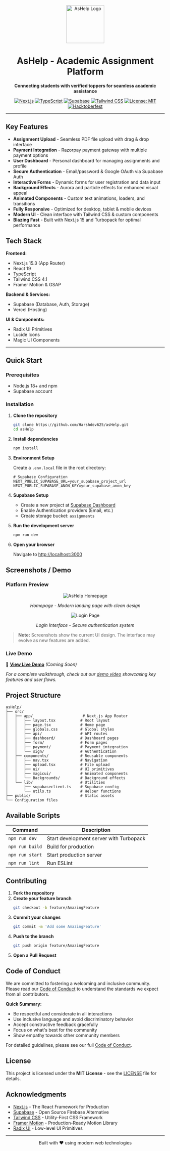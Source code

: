 <div align="center">
  <img src="public/logo.png" alt="AsHelp Logo" width="120" height="120">
  
  # AsHelp - Academic Assignment Platform
  
  **Connecting students with verified toppers for seamless academic assistance**
  
  [![Next.js](https://img.shields.io/badge/Next.js-15.3-black?style=for-the-badge&logo=next.js)](https://nextjs.org/)
  [![TypeScript](https://img.shields.io/badge/TypeScript-5.0-blue?style=for-the-badge&logo=typescript)](https://www.typescriptlang.org/)
  [![Supabase](https://img.shields.io/badge/Supabase-Backend-green?style=for-the-badge&logo=supabase)](https://supabase.com/)
  [![Tailwind CSS](https://img.shields.io/badge/Tailwind-CSS-38B2AC?style=for-the-badge&logo=tailwind-css)](https://tailwindcss.com/)
  [![License: MIT](https://img.shields.io/badge/License-MIT-yellow.svg?style=for-the-badge)](LICENSE)
  [![Hacktoberfest](https://img.shields.io/badge/Hacktoberfest-2025-orange?style=for-the-badge)](https://hacktoberfest.com/)

</div>

---

## Key Features

- **Assignment Upload** - Seamless PDF file upload with drag & drop interface
- **Payment Integration** - Razorpay payment gateway with multiple payment options
- **User Dashboard** - Personal dashboard for managing assignments and profile
- **Secure Authentication** - Email/password & Google OAuth via Supabase Auth
- **Interactive Forms** - Dynamic forms for user registration and data input
- **Background Effects** - Aurora and particle effects for enhanced visual appeal
- **Animated Components** - Custom text animations, loaders, and transitions
- **Fully Responsive** - Optimized for desktop, tablet & mobile devices
- **Modern UI** - Clean interface with Tailwind CSS & custom components
- **Blazing Fast** - Built with Next.js 15 and Turbopack for optimal performance

## Tech Stack

**Frontend:**
- Next.js 15.3 (App Router)
- React 19
- TypeScript
- Tailwind CSS 4.1
- Framer Motion & GSAP

**Backend & Services:**
- Supabase (Database, Auth, Storage)
- Vercel (Hosting)

**UI & Components:**
- Radix UI Primitives
- Lucide Icons
- Magic UI Components

---

## Quick Start

### Prerequisites
- Node.js 18+ and npm
- Supabase account

### Installation

1. **Clone the repository**
   ```bash
   git clone https://github.com/Harshdev625/asHelp.git
   cd asHelp
   ```

2. **Install dependencies**
   ```bash
   npm install
   ```

3. **Environment Setup**
   
   Create a `.env.local` file in the root directory:
   ```env
   # Supabase Configuration
   NEXT_PUBLIC_SUPABASE_URL=your_supabase_project_url
   NEXT_PUBLIC_SUPABASE_ANON_KEY=your_supabase_anon_key
   ```

4. **Supabase Setup**
   
   - Create a new project at [Supabase Dashboard](https://supabase.com/dashboard)
   - Enable Authentication providers (Email, etc.)
   - Create storage bucket: `assignments`

5. **Run the development server**
   ```bash
   npm run dev
   ```

6. **Open your browser**
   
   Navigate to [http://localhost:3000](http://localhost:3000)

## Screenshots / Demo

### Platform Preview

<div align="center">
  <img src="public/homepage.png" alt="AsHelp Homepage">
  <p><em>Homepage - Modern landing page with clean design</em></p>
</div>

<div align="center">
  <img src="public/login.png" alt="Login Page">
  <p><em>Login Interface - Secure authentication system</em></p>
</div>

> **Note:** Screenshots show the current UI design. The interface may evolve as new features are added.

### Live Demo
🚀 **[View Live Demo](https://your-demo-url.vercel.app)** *(Coming Soon)*

*For a complete walkthrough, check out our [demo video](https://your-video-url) showcasing key features and user flows.*

## Project Structure

```
asHelp/
├── src/
│   ├── app/                      # Next.js App Router
│   │   ├── layout.tsx           # Root layout
│   │   ├── page.tsx             # Home page
│   │   ├── globals.css          # Global styles
│   │   ├── api/                 # API routes
│   │   ├── dashboard/           # Dashboard pages
│   │   ├── form/                # Form pages
│   │   ├── payment/             # Payment integration
│   │   └── sign/                # Authentication
│   ├── components/              # Reusable components
│   │   ├── nav.tsx              # Navigation
│   │   ├── upload.tsx           # File upload
│   │   ├── ui/                  # UI primitives
│   │   ├── magicui/             # Animated components
│   │   └── Backgrounds/         # Background effects
│   └── lib/                     # Utilities
│       ├── supabaseclient.ts    # Supabase config
│       └── utils.ts             # Helper functions
├── public/                      # Static assets
└── Configuration files
```

## Available Scripts

| Command | Description |
|---------|-------------|
| `npm run dev` | Start development server with Turbopack |
| `npm run build` | Build for production |
| `npm run start` | Start production server |
| `npm run lint` | Run ESLint |

## Contributing

1. **Fork the repository**
2. **Create your feature branch**
   ```bash
   git checkout -b feature/AmazingFeature
   ```
3. **Commit your changes**
   ```bash
   git commit -m 'Add some AmazingFeature'
   ```
4. **Push to the branch**
   ```bash
   git push origin feature/AmazingFeature
   ```
5. **Open a Pull Request**

## Code of Conduct

We are committed to fostering a welcoming and inclusive community. Please read our [Code of Conduct](CODE_OF_CONDUCT.md) to understand the standards we expect from all contributors.

**Quick Summary:**
- Be respectful and considerate in all interactions
- Use inclusive language and avoid discriminatory behavior
- Accept constructive feedback gracefully
- Focus on what's best for the community
- Show empathy towards other community members

For detailed guidelines, please see our full [Code of Conduct](CODE_OF_CONDUCT.md).

## License

This project is licensed under the **MIT License** - see the [LICENSE](LICENSE) file for details.

## Acknowledgments

- [Next.js](https://nextjs.org/) - The React Framework for Production
- [Supabase](https://supabase.com/) - Open Source Firebase Alternative
- [Tailwind CSS](https://tailwindcss.com/) - Utility-First CSS Framework
- [Framer Motion](https://www.framer.com/motion/) - Production-Ready Motion Library
- [Radix UI](https://www.radix-ui.com/) - Low-level UI Primitives

---

<div align="center">
  <p>Built with ❤️ using modern web technologies</p>
</div>
